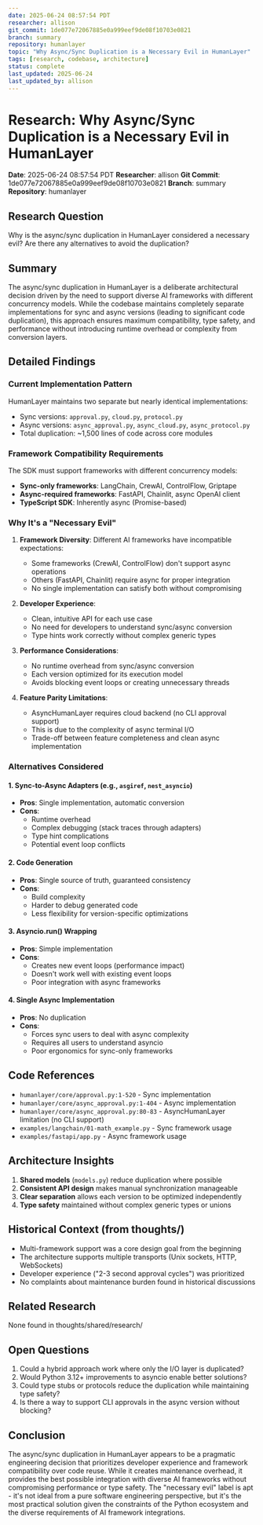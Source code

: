 ```yaml
---
date: 2025-06-24 08:57:54 PDT
researcher: allison
git_commit: 1de077e72067885e0a999eef9de08f10703e0821
branch: summary
repository: humanlayer
topic: "Why Async/Sync Duplication is a Necessary Evil in HumanLayer"
tags: [research, codebase, architecture]
status: complete
last_updated: 2025-06-24
last_updated_by: allison
---
```


# Research: Why Async/Sync Duplication is a Necessary Evil in HumanLayer

**Date**: 2025-06-24 08:57:54 PDT
**Researcher**: allison
**Git Commit**: 1de077e72067885e0a999eef9de08f10703e0821
**Branch**: summary
**Repository**: humanlayer
## Research Question

Why is the async/sync duplication in HumanLayer considered a necessary evil? Are there any alternatives to avoid the duplication?

## Summary

The async/sync duplication in HumanLayer is a deliberate architectural decision driven by the need to support diverse AI frameworks with different concurrency models. While the codebase maintains completely separate implementations for sync and async versions (leading to significant code duplication), this approach ensures maximum compatibility, type safety, and performance without introducing runtime overhead or complexity from conversion layers.

## Detailed Findings

### Current Implementation Pattern

HumanLayer maintains two separate but nearly identical implementations:

- Sync versions: `approval.py`, `cloud.py`, `protocol.py`
- Async versions: `async_approval.py`, `async_cloud.py`, `async_protocol.py`
- Total duplication: ~1,500 lines of code across core modules

### Framework Compatibility Requirements

The SDK must support frameworks with different concurrency models:

- **Sync-only frameworks**: LangChain, CrewAI, ControlFlow, Griptape
- **Async-required frameworks**: FastAPI, Chainlit, async OpenAI client
- **TypeScript SDK**: Inherently async (Promise-based)

### Why It's a "Necessary Evil"

1. **Framework Diversity**: Different AI frameworks have incompatible expectations:

   - Some frameworks (CrewAI, ControlFlow) don't support async operations
   - Others (FastAPI, Chainlit) require async for proper integration
   - No single implementation can satisfy both without compromising

2. **Developer Experience**:

   - Clean, intuitive API for each use case
   - No need for developers to understand sync/async conversion
   - Type hints work correctly without complex generic types

3. **Performance Considerations**:

   - No runtime overhead from sync/async conversion
   - Each version optimized for its execution model
   - Avoids blocking event loops or creating unnecessary threads

4. **Feature Parity Limitations**:
   - AsyncHumanLayer requires cloud backend (no CLI approval support)
   - This is due to the complexity of async terminal I/O
   - Trade-off between feature completeness and clean async implementation

### Alternatives Considered

#### 1. **Sync-to-Async Adapters** (e.g., `asgiref`, `nest_asyncio`)

- **Pros**: Single implementation, automatic conversion
- **Cons**:
  - Runtime overhead
  - Complex debugging (stack traces through adapters)
  - Type hint complications
  - Potential event loop conflicts

#### 2. **Code Generation**

- **Pros**: Single source of truth, guaranteed consistency
- **Cons**:
  - Build complexity
  - Harder to debug generated code
  - Less flexibility for version-specific optimizations

#### 3. **Asyncio.run() Wrapping**

- **Pros**: Simple implementation
- **Cons**:
  - Creates new event loops (performance impact)
  - Doesn't work well with existing event loops
  - Poor integration with async frameworks

#### 4. **Single Async Implementation**

- **Pros**: No duplication
- **Cons**:
  - Forces sync users to deal with async complexity
  - Requires all users to understand asyncio
  - Poor ergonomics for sync-only frameworks

## Code References

- `humanlayer/core/approval.py:1-520` - Sync implementation
- `humanlayer/core/async_approval.py:1-404` - Async implementation
- `humanlayer/core/async_approval.py:80-83` - AsyncHumanLayer limitation (no CLI support)
- `examples/langchain/01-math_example.py` - Sync framework usage
- `examples/fastapi/app.py` - Async framework usage

## Architecture Insights

1. **Shared models** (`models.py`) reduce duplication where possible
2. **Consistent API design** makes manual synchronization manageable
3. **Clear separation** allows each version to be optimized independently
4. **Type safety** maintained without complex generic types or unions

## Historical Context (from thoughts/)

- Multi-framework support was a core design goal from the beginning
- The architecture supports multiple transports (Unix sockets, HTTP, WebSockets)
- Developer experience ("2-3 second approval cycles") was prioritized
- No complaints about maintenance burden found in historical discussions

## Related Research

None found in thoughts/shared/research/

## Open Questions

1. Could a hybrid approach work where only the I/O layer is duplicated?
2. Would Python 3.12+ improvements to asyncio enable better solutions?
3. Could type stubs or protocols reduce the duplication while maintaining type safety?
4. Is there a way to support CLI approvals in the async version without blocking?

## Conclusion

The async/sync duplication in HumanLayer appears to be a pragmatic engineering decision that prioritizes developer experience and framework compatibility over code reuse. While it creates maintenance overhead, it provides the best possible integration with diverse AI frameworks without compromising performance or type safety. The "necessary evil" label is apt - it's not ideal from a pure software engineering perspective, but it's the most practical solution given the constraints of the Python ecosystem and the diverse requirements of AI framework integrations.
